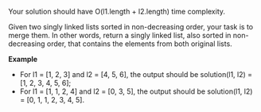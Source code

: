 Your solution should have O(l1.length + l2.length) time complexity.

Given two singly linked lists sorted in non-decreasing order, your task is to merge them. In other words, return a singly linked list, also sorted in non-decreasing order, that contains the elements from both original lists.

**Example**

- For l1 = [1, 2, 3] and l2 = [4, 5, 6], the output should be
solution(l1, l2) = [1, 2, 3, 4, 5, 6];
- For l1 = [1, 1, 2, 4] and l2 = [0, 3, 5], the output should be
solution(l1, l2) = [0, 1, 1, 2, 3, 4, 5].